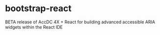 # bootstrap-react
BETA release of AccDC 4X + React for building advanced accessible ARIA widgets within the React IDE
